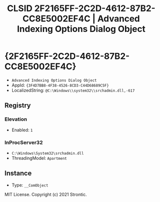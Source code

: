 ﻿---
title: "CLSID 2F2165FF-2C2D-4612-87B2-CC8E5002EF4C | Advanced Indexing Options Dialog Object"
excerpt: What is COM-Object CLSID 2F2165FF-2C2D-4612-87B2-CC8E5002EF4C?
---

# {2F2165FF-2C2D-4612-87B2-CC8E5002EF4C}

* `Advanced Indexing Options Dialog Object`
* AppId: `{3F4D7BB8-4F38-4526-8CD3-C44D68689C5F}`
* LocalizedString: `@C:\Windows\\system32\\srchadmin.dll,-617`

## Registry


### Elevation

* Enabled: `1`

### InProcServer32

* `C:\Windows\System32\srchadmin.dll`
* ThreadingModel: `Apartment`

## Instance

* Type: `__ComObject`

MIT License. Copyright (c) 2021 Strontic.



